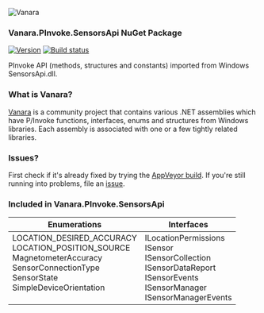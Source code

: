 ﻿![Vanara](https://github.com/dahall/Vanara/raw/master/docs/icons/VanaraHeading.png)
### Vanara.PInvoke.SensorsApi NuGet Package
[![Version](https://img.shields.io/nuget/v/Vanara.PInvoke.SensorsApi?label=NuGet&style=flat-square)](https://github.com/dahall/Vanara/releases)
[![Build status](https://img.shields.io/appveyor/build/dahall/vanara?label=AppVeyor%20build&style=flat-square)](https://ci.appveyor.com/project/dahall/vanara)

PInvoke API (methods, structures and constants) imported from Windows SensorsApi.dll.

### What is Vanara?

[Vanara](https://github.com/dahall/Vanara) is a community project that contains various .NET assemblies which have P/Invoke functions, interfaces, enums and structures from Windows libraries. Each assembly is associated with one or a few tightly related libraries.

### Issues?

First check if it's already fixed by trying the [AppVeyor build](https://ci.appveyor.com/nuget/vanara-prerelease).
If you're still running into problems, file an [issue](https://github.com/dahall/Vanara/issues).

### Included in Vanara.PInvoke.SensorsApi

Enumerations | Interfaces
--- | ---
LOCATION_DESIRED_ACCURACY<br>LOCATION_POSITION_SOURCE<br>MagnetometerAccuracy<br>SensorConnectionType<br>SensorState<br>SimpleDeviceOrientation<br><br> | ILocationPermissions<br>ISensor<br>ISensorCollection<br>ISensorDataReport<br>ISensorEvents<br>ISensorManager<br>ISensorManagerEvents<br>
